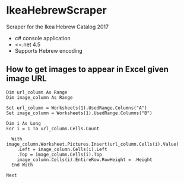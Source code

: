 # IkeaHebrewScraper
Scraper for the Ikea Hebrew Catalog 2017

 - c# console application
 - <=.net 4.5
 - Supports Hebrew encoding


How to get images to appear in Excel given image URL
----------------------------------------------------

    Dim url_column As Range
    Dim image_column As Range
    
    Set url_column = Worksheets(1).UsedRange.Columns("A")
    Set image_column = Worksheets(1).UsedRange.Columns("B")
    
    Dim i As Long
    For i = 1 To url_column.Cells.Count
    
      With image_column.Worksheet.Pictures.Insert(url_column.Cells(i).Value)
        .Left = image_column.Cells(i).Left
        .Top = image_column.Cells(i).Top
        image_column.Cells(i).EntireRow.RowHeight = .Height
      End With
    
    Next
